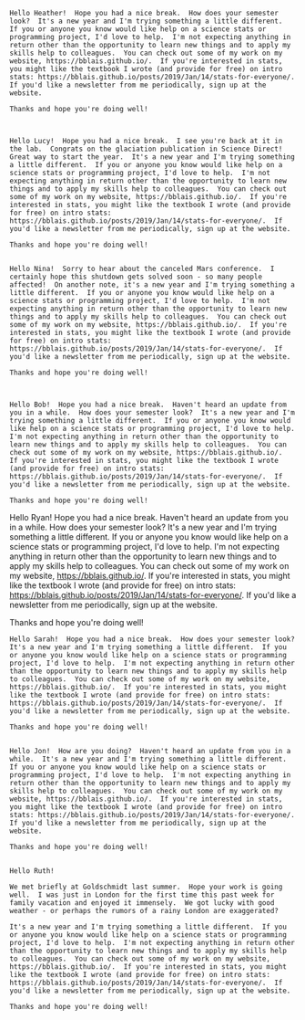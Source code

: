 

    Hello Heather!  Hope you had a nice break.  How does your semester look?  It's a new year and I'm trying something a little different.  If you or anyone you know would like help on a science stats or programming project, I'd love to help.  I'm not expecting anything in return other than the opportunity to learn new things and to apply my skills help to colleagues.  You can check out some of my work on my website, https://bblais.github.io/.  If you're interested in stats, you might like the textbook I wrote (and provide for free) on intro stats: https://bblais.github.io/posts/2019/Jan/14/stats-for-everyone/.  If you'd like a newsletter from me periodically, sign up at the website.  

    Thanks and hope you're doing well!



    Hello Lucy!  Hope you had a nice break.  I see you're back at it in the lab.  Congrats on the glaciation publication in Science Direct!  Great way to start the year.  It's a new year and I'm trying something a little different.  If you or anyone you know would like help on a science stats or programming project, I'd love to help.  I'm not expecting anything in return other than the opportunity to learn new things and to apply my skills help to colleagues.  You can check out some of my work on my website, https://bblais.github.io/.  If you're interested in stats, you might like the textbook I wrote (and provide for free) on intro stats: https://bblais.github.io/posts/2019/Jan/14/stats-for-everyone/.  If you'd like a newsletter from me periodically, sign up at the website.  

    Thanks and hope you're doing well!


    Hello Nina!  Sorry to hear about the canceled Mars conference.  I certainly hope this shutdown gets solved soon - so many people affected!  On another note, it's a new year and I'm trying something a little different.  If you or anyone you know would like help on a science stats or programming project, I'd love to help.  I'm not expecting anything in return other than the opportunity to learn new things and to apply my skills help to colleagues.  You can check out some of my work on my website, https://bblais.github.io/.  If you're interested in stats, you might like the textbook I wrote (and provide for free) on intro stats: https://bblais.github.io/posts/2019/Jan/14/stats-for-everyone/.  If you'd like a newsletter from me periodically, sign up at the website.  

    Thanks and hope you're doing well!



    Hello Bob!  Hope you had a nice break.  Haven't heard an update from you in a while.  How does your semester look?  It's a new year and I'm trying something a little different.  If you or anyone you know would like help on a science stats or programming project, I'd love to help.  I'm not expecting anything in return other than the opportunity to learn new things and to apply my skills help to colleagues.  You can check out some of my work on my website, https://bblais.github.io/.  If you're interested in stats, you might like the textbook I wrote (and provide for free) on intro stats: https://bblais.github.io/posts/2019/Jan/14/stats-for-everyone/.  If you'd like a newsletter from me periodically, sign up at the website.  

    Thanks and hope you're doing well!

Hello Ryan!  Hope you had a nice break.  Haven't heard an update from you in a while.  How does your semester look?  It's a new year and I'm trying something a little different.  If you or anyone you know would like help on a science stats or programming project, I'd love to help.  I'm not expecting anything in return other than the opportunity to learn new things and to apply my skills help to colleagues.  You can check out some of my work on my website, https://bblais.github.io/.  If you're interested in stats, you might like the textbook I wrote (and provide for free) on intro stats: https://bblais.github.io/posts/2019/Jan/14/stats-for-everyone/.  If you'd like a newsletter from me periodically, sign up at the website.  

Thanks and hope you're doing well!



    Hello Sarah!  Hope you had a nice break.  How does your semester look?  It's a new year and I'm trying something a little different.  If you or anyone you know would like help on a science stats or programming project, I'd love to help.  I'm not expecting anything in return other than the opportunity to learn new things and to apply my skills help to colleagues.  You can check out some of my work on my website, https://bblais.github.io/.  If you're interested in stats, you might like the textbook I wrote (and provide for free) on intro stats: https://bblais.github.io/posts/2019/Jan/14/stats-for-everyone/.  If you'd like a newsletter from me periodically, sign up at the website.  

    Thanks and hope you're doing well!


    Hello Jon!  How are you doing?  Haven't heard an update from you in a while.  It's a new year and I'm trying something a little different.  If you or anyone you know would like help on a science stats or programming project, I'd love to help.  I'm not expecting anything in return other than the opportunity to learn new things and to apply my skills help to colleagues.  You can check out some of my work on my website, https://bblais.github.io/.  If you're interested in stats, you might like the textbook I wrote (and provide for free) on intro stats: https://bblais.github.io/posts/2019/Jan/14/stats-for-everyone/.  If you'd like a newsletter from me periodically, sign up at the website.  

    Thanks and hope you're doing well!


    Hello Ruth!

    We met briefly at Goldschmidt last summer.  Hope your work is going well.  I was just in London for the first time this past week for family vacation and enjoyed it immensely.  We got lucky with good weather - or perhaps the rumors of a rainy London are exaggerated?  

    It's a new year and I'm trying something a little different.  If you or anyone you know would like help on a science stats or programming project, I'd love to help.  I'm not expecting anything in return other than the opportunity to learn new things and to apply my skills help to colleagues.  You can check out some of my work on my website, https://bblais.github.io/.  If you're interested in stats, you might like the textbook I wrote (and provide for free) on intro stats: https://bblais.github.io/posts/2019/Jan/14/stats-for-everyone/.  If you'd like a newsletter from me periodically, sign up at the website.  

    Thanks and hope you're doing well!
